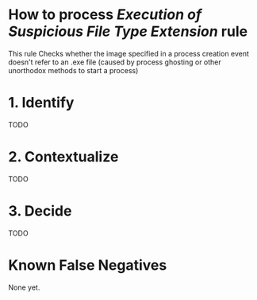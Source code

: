 # How to process *Execution of Suspicious File Type Extension* rule
This rule Checks whether the image specified in a process creation event doesn't refer to an .exe file (caused by process ghosting or other unorthodox methods to start a process)

# 1. Identify
TODO

# 2. Contextualize
TODO

# 3. Decide
TODO

# Known False Negatives
None yet.
